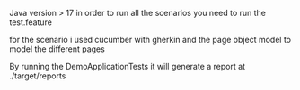 Java version > 17
in order to run all the scenarios you need to run the test.feature

for the scenario i used cucumber with gherkin and the page object model to model the different pages


By running the DemoApplicationTests it will generate a report at ./target/reports 